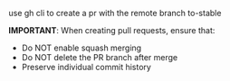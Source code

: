 use gh cli to create a pr with the remote branch to-stable

**IMPORTANT**: When creating pull requests, ensure that:
- Do NOT enable squash merging
- Do NOT delete the PR branch after merge
- Preserve individual commit history
